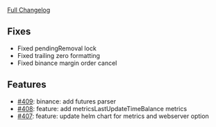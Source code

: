 [Full Changelog](https://github.com/c9s/bbgo/compare/v1.21.0...v1.21.1)

## Fixes

- Fixed pendingRemoval lock
- Fixed trailing zero formatting
- Fixed binance margin order cancel

## Features

- [#409](https://github.com/c9s/bbgo/pull/409): binance: add futures parser
- [#408](https://github.com/c9s/bbgo/pull/408): feature: add metricsLastUpdateTimeBalance metrics
- [#407](https://github.com/c9s/bbgo/pull/407): feature: update helm chart for metrics and webserver option
